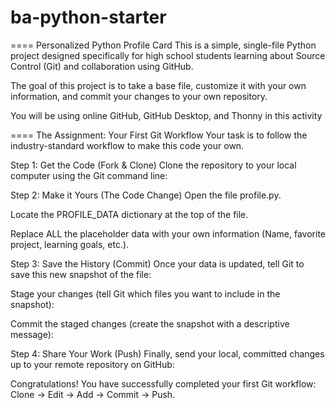 # ba-python-starter
==== Personalized Python Profile Card
This is a simple, single-file Python project designed specifically for high school students learning about Source Control (Git) and collaboration using GitHub.

The goal of this project is to take a base file, customize it with your own information, and commit your changes to your own repository.

You will be using online GitHub, GitHub Desktop, and Thonny in this activity

==== The Assignment: Your First Git Workflow
Your task is to follow the industry-standard workflow to make this code your own.

Step 1: Get the Code (Fork & Clone)
Clone the repository to your local computer using the Git command line:

Step 2: Make it Yours (The Code Change)
Open the file profile.py.

Locate the PROFILE_DATA dictionary at the top of the file.

Replace ALL the placeholder data with your own information (Name, favorite project, learning goals, etc.).

Step 3: Save the History (Commit)
Once your data is updated, tell Git to save this new snapshot of the file:

Stage your changes (tell Git which files you want to include in the snapshot):

Commit the staged changes (create the snapshot with a descriptive message):

Step 4: Share Your Work (Push)
Finally, send your local, committed changes up to your remote repository on GitHub:

Congratulations! You have successfully completed your first Git workflow: Clone -> Edit -> Add -> Commit -> Push.

